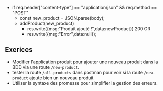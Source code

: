 - if req.header["content-type"] == "application/json" && req.method == "POST"
    - const new_product = JSON.parse(body);
    - addProduct(new_product)
        - res.write({msg:"Produit ajouté !",data:newProduct}) 200
        OR
        - res.write({msg:"Error",data:null});


## Exerices

- Modifier l'application produit pour ajouter une nouveau produit dans la BDD via une route `/new-product`.
- tester la route `/all-products` dans postman pour voir si la route `/new-product` ajoute bien un nouveau produit
- Utiliser la syntaxe des promesse pour simplifier la gestion des erreurs.